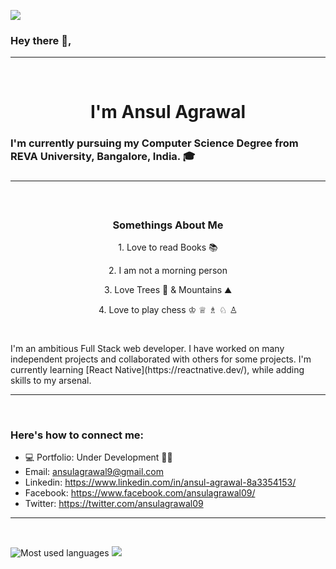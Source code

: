 ![](https://komarev.com/ghpvc/?username=ansulagrawal)

<h3>Hey there 👋,</h3><hr /><h1<br /> <br />
<h1 align="center">I'm Ansul Agrawal</h1>

<h3 align="left">I'm currently pursuing my Computer Science Degree from REVA University, Bangalore, India. 🎓<h3>
<hr>
<br />

<h3 align="center">Somethings About Me</h3>
  <p align="center">1. Love to read Books 📚 </p>
  <p align="center">2. I am not a morning person </p>
  <p align="center">3. Love Trees 🌳 & Mountains ⛰️ </p>
  <p align="center">4. Love to play chess ♔ ♕ ♗ ♘ ♙ </p>

<br />

<p>I'm an ambitious Full Stack web developer. I have worked on many independent projects and collaborated with others for some projects. I'm currently learning [React Native](https://reactnative.dev/), while adding skills to my arsenal.</p>
<hr /> <br />

<h3>Here's how to connect me:</h3>

- 💻 Portfolio: Under Development 👷‍♀️
- Email: ansulagrawal9@gmail.com
- Linkedin: https://www.linkedin.com/in/ansul-agrawal-8a3354153/
- Facebook: https://www.facebook.com/ansulagrawal09/
- Twitter: https://twitter.com/ansulagrawal09
<hr /> <br />
<p align="left">
  <img src="https://github-readme-stats.vercel.app/api/top-langs/?username=ankitksh81&layout=compact&hide=makefile&theme=nord" alt="Most used languages" />
  <img src="https://github-readme-stats.vercel.app/api?username=ansulagrawal&show_icons=true&count_private=true&hide=contribs,issues&theme=nord" />
</p>
